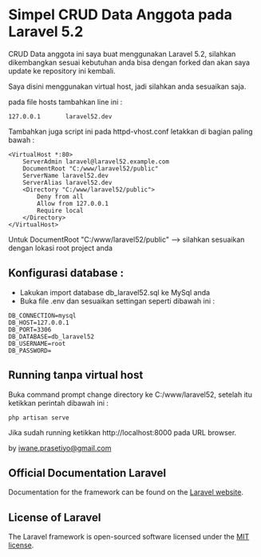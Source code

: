 # Simpel CRUD Data Anggota pada Laravel 5.2

CRUD Data anggota ini saya buat menggunakan Laravel 5.2, silahkan dikembangkan sesuai kebutuhan anda bisa dengan forked dan akan saya update ke repository ini kembali.

Saya disini menggunakan virtual host, jadi silahkan anda sesuaikan saja.

pada file hosts tambahkan line ini :

```
127.0.0.1       laravel52.dev
```

Tambahkan juga script ini pada httpd-vhost.conf letakkan di bagian paling bawah :

```
<VirtualHost *:80>
    ServerAdmin laravel@laravel52.example.com
    DocumentRoot "C:/www/laravel52/public"
    ServerName laravel52.dev
	ServerAlias laravel52.dev
	<Directory "C:/www/laravel52/public">
		Deny from all
		Allow from 127.0.0.1
		Require local
	</Directory>
</VirtualHost>
```

Untuk DocumentRoot "C:/www/laravel52/public" --> silahkan sesuaikan dengan lokasi root project anda

## Konfigurasi database :
- Lakukan import database db_laravel52.sql ke MySql anda
- Buka file .env dan sesuaikan settingan seperti dibawah ini :

```
DB_CONNECTION=mysql
DB_HOST=127.0.0.1
DB_PORT=3306
DB_DATABASE=db_laravel52
DB_USERNAME=root
DB_PASSWORD=
```

## Running tanpa virtual host
Buka command prompt change directory ke C:/www/laravel52, setelah itu ketikkan perintah dibawah ini :
```
php artisan serve
```
Jika sudah running ketikkan http://localhost:8000 pada URL browser.

by iwane.prasetiyo@gmail.com



## Official Documentation Laravel

Documentation for the framework can be found on the [Laravel website](http://laravel.com/docs).

## License of Laravel

The Laravel framework is open-sourced software licensed under the [MIT license](http://opensource.org/licenses/MIT).
